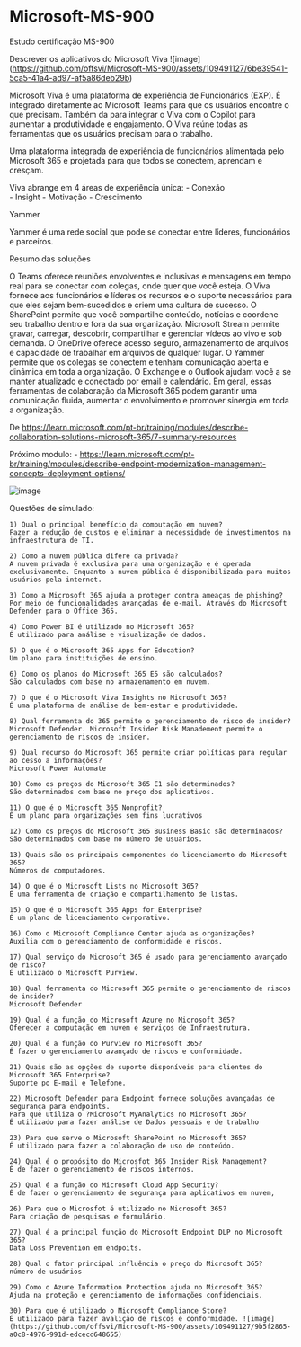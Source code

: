 # Microsoft-MS-900
Estudo certificação MS-900 
 
 
Descrever os aplicativos do Microsoft Viva
![image] (https://github.com/offsvi/Microsoft-MS-900/assets/109491127/6be39541-5ca5-41a4-ad97-af5a86deb29b) 

Microsoft Viva é uma plataforma de experiência de Funcionários (EXP). É integrado diretamente ao Microsoft Teams para que os usuários encontre o que precisam. Também da para integrar o Viva com o Copilot para aumentar a produtividade e engajamento. 
O Viva reúne todas as ferramentas que os usuários precisam para o trabalho.

Uma plataforma integrada de experiência de funcionários alimentada pelo Microsoft 365 e projetada para que todos se conectem, aprendam e cresçam.


Viva abrange em 4 áreas de experiência única:
	- Conexão  
	- Insight 
	- Motivação 
	- Crescimento

Yammer 

Yammer é uma rede social que pode se conectar entre líderes, funcionários e parceiros.


Resumo das soluções

O Teams oferece reuniões envolventes e inclusivas e mensagens em tempo real para se conectar com colegas, onde quer que você esteja. O Viva fornece aos funcionários e líderes os recursos e o suporte necessários para que eles sejam bem-sucedidos e criem uma cultura de sucesso. O SharePoint permite que você compartilhe conteúdo, notícias e coordene seu trabalho dentro e fora da sua organização. Microsoft Stream permite gravar, carregar, descobrir, compartilhar e gerenciar vídeos ao vivo e sob demanda. O OneDrive oferece acesso seguro, armazenamento de arquivos e capacidade de trabalhar em arquivos de qualquer lugar. O Yammer permite que os colegas se conectem e tenham comunicação aberta e dinâmica em toda a organização. O Exchange e o Outlook ajudam você a se manter atualizado e conectado por email e calendário. Em geral, essas ferramentas de colaboração da Microsoft 365 podem garantir uma comunicação fluida, aumentar o envolvimento e promover sinergia em toda a organização.

De <https://learn.microsoft.com/pt-br/training/modules/describe-collaboration-solutions-microsoft-365/7-summary-resources> 



Próximo modulo:
	- https://learn.microsoft.com/pt-br/training/modules/describe-endpoint-modernization-management-concepts-deployment-options/

![image](https://github.com/offsvi/Microsoft-MS-900/assets/109491127/ab4a357e-98ab-420d-bd9c-23dfbddb4a8d)


Questões de simulado:

	1) Qual o principal benefício da computação em nuvem?
	Fazer a redução de custos e eliminar a necessidade de investimentos na infraestrutura de TI.
	
	2) Como a nuvem pública difere da privada?
	A nuvem privada é exclusiva para uma organização e é operada exclusivamente. Enquanto a nuvem pública é disponibilizada para muitos usuários pela internet.
	
	3) Como a Microsoft 365 ajuda a proteger contra ameaças de phishing?
	Por meio de funcionalidades avançadas de e-mail. Através do Microsoft Defender para o Office 365.
	
	4) Como Power BI é utilizado no Microsoft 365?
	É utilizado para análise e visualização de dados. 
	
	5) O que é o Microsoft 365 Apps for Education?
	Um plano para instituições de ensino.
	
	6) Como os planos do Microsoft 365 E5 são calculados?
	São calculados com base no armazenamento em nuvem.
	
	7) O que é o Microsoft Viva Insights no Microsoft 365?
	É uma plataforma de análise de bem-estar e produtividade.
	
	8) Qual ferramenta do 365 permite o gerenciamento de risco de insider?
	Microsoft Defender. Microsoft Insider Risk Manadement permite o gerenciamento de riscos de insider.
	
	9) Qual recurso do Microsoft 365 permite criar políticas para regular ao cesso a informações?
	Microsoft Power Automate
	
	10) Como os preços do Microsoft 365 E1 são determinados? 
	São determinados com base no preço dos aplicativos. 
	
	11) O que é o Microsoft 365 Nonprofit?
	É um plano para organizações sem fins lucrativos
	
	12) Como os preços do Microsoft 365 Business Basic são determinados? 
	São determinados com base no número de usuários.
	
	13) Quais são os principais componentes do licenciamento do Microsoft 365?
	Números de computadores.
	
	14) O que é o Microsoft Lists no Microsoft 365?
	É uma ferramenta de criação e compartilhamento de listas. 
	
	15) O que é o Microsoft 365 Apps for Enterprise?
	É um plano de licenciamento corporativo.
	
	16) Como o Microsoft Compliance Center ajuda as organizações?
	Auxilia com o gerenciamento de conformidade e riscos.

	17) Qual serviço do Microsoft 365 é usado para gerenciamento avançado de risco?
	É utilizado o Microsoft Purview.
	
	18) Qual ferramenta do Microsoft 365 permite o gerenciamento de riscos de insider?
	Microsoft Defender
	
	19) Qual é a função do Microsoft Azure no Microsoft 365?
	Oferecer a computação em nuvem e serviços de Infraestrutura.
	
	20) Qual é a função do Purview no Microsoft 365?
	É fazer o gerenciamento avançado de riscos e conformidade.
	
	21) Quais são as opções de suporte disponíveis para clientes do Microsoft 365 Enterprise?
	Suporte po E-mail e Telefone.
	
	22) Microsoft Defender para Endpoint fornece soluções avançadas de segurança para endpoints.
	Para que utiliza o ?Microsoft MyAnalytics no Microsoft 365?
	É utilizado para fazer análise de Dados pessoais e de trabalho 
	
	23) Para que serve o Microsoft SharePoint no Microsoft 365?
	É utilizado para fazer a colaboração de uso de conteúdo.
	
	24) Qual é o propósito do Microsfot 365 Insider Risk Management?
	É de fazer o gerenciamento de riscos internos.
	
	25) Qual é a função do Microsoft Cloud App Security?
	É de fazer o gerenciamento de segurança para aplicativos em nuvem,
	
	26) Para que o Microsfot é utilizado no Microsoft 365?
	Para criação de pesquisas e formulário.
	
	27) Qual é a principal função do Microsoft Endpoint DLP no Microsoft 365?
	Data Loss Prevention em endpoits.
	
	28) Qual o fator principal influência o preço do Microsoft 365?
	número de usuários
	
	29) Como o Azure Information Protection ajuda no Microsoft 365?
	Ajuda na proteção e gerenciamento de informações confidenciais.
	
	30) Para que é utilizado o Microsoft Compliance Store?
	É utilizado para fazer avalição de riscos e conformidade. ![image](https://github.com/offsvi/Microsoft-MS-900/assets/109491127/9b5f2865-a0c8-4976-991d-edcecd648655)

